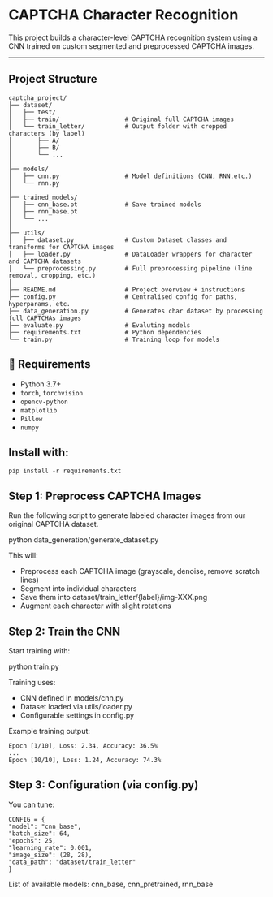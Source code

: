 # CAPTCHA Character Recognition

This project builds a character-level CAPTCHA recognition system using a CNN trained on custom segmented and preprocessed CAPTCHA images.

---

## Project Structure

```text
captcha_project/
├── dataset/
│   ├── test/
│   ├── train/                  # Original full CAPTCHA images
│   └── train_letter/           # Output folder with cropped characters (by label)
│       ├── A/
│       ├── B/
│       └── ...
│
├── models/
│   ├── cnn.py                  # Model definitions (CNN, RNN,etc.)
│   └── rnn.py
│
├── trained_models/
│   ├── cnn_base.pt             # Save trained models
│   ├── rnn_base.pt
│   └── ...
│
├── utils/
│   ├── dataset.py              # Custom Dataset classes and transforms for CAPTCHA images
│   ├── loader.py               # DataLoader wrappers for character and CAPTCHA datasets
│   └── preprocessing.py        # Full preprocessing pipeline (line removal, cropping, etc.)
│
├── README.md                   # Project overview + instructions
├── config.py                   # Centralised config for paths, hyperparams, etc.
├── data_generation.py          # Generates char dataset by processing full CAPTCHAs images
├── evaluate.py                 # Evaluting models
├── requirements.txt            # Python dependencies
└── train.py                    # Training loop for models
```

## 🧪 Requirements

- Python 3.7+
- `torch`, `torchvision`
- `opencv-python`
- `matplotlib`
- `Pillow`
- `numpy`

## Install with:

```text
pip install -r requirements.txt
```

## Step 1: Preprocess CAPTCHA Images

Run the following script to generate labeled character images from our original CAPTCHA dataset.

python data_generation/generate_dataset.py

This will:

- Preprocess each CAPTCHA image (grayscale, denoise, remove scratch lines)
- Segment into individual characters
- Save them into dataset/train_letter/{label}/img-XXX.png
- Augment each character with slight rotations

## Step 2: Train the CNN

Start training with:

python train.py

Training uses:

- CNN defined in models/cnn.py
- Dataset loaded via utils/loader.py
- Configurable settings in config.py

Example training output:

```text
Epoch [1/10], Loss: 2.34, Accuracy: 36.5%
...
Epoch [10/10], Loss: 1.24, Accuracy: 74.3%
```

## Step 3: Configuration (via config.py)

You can tune:

```text
CONFIG = {
"model": "cnn_base",
"batch_size": 64,
"epochs": 25,
"learning_rate": 0.001,
"image_size": (28, 28),
"data_path": "dataset/train_letter"
}
```

List of available models: cnn_base, cnn_pretrained, rnn_base
